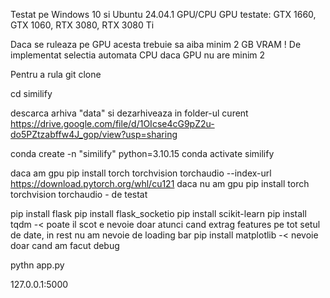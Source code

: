 Testat pe Windows 10 si Ubuntu 24.04.1 GPU/CPU
GPU testate: GTX 1660, GTX 1060, RTX 3080, RTX 3080 Ti

Daca se ruleaza pe GPU acesta trebuie sa aiba minim 2 GB VRAM
! De implementat selectia automata CPU daca GPU nu are minim 2



Pentru a rula
git clone



cd similify

descarca arhiva "data" si dezarhiveaza in folder-ul curent
https://drive.google.com/file/d/1OIcse4cG9pZ2u-do5PZtzabffw4J_gop/view?usp=sharing

conda create -n "similify" python=3.10.15
conda activate similify


daca am gpu pip install torch torchvision torchaudio --index-url https://download.pytorch.org/whl/cu121
daca nu am gpu pip install torch torchvision torchaudio - de testat


pip install flask
pip install flask_socketio
pip install scikit-learn
pip install tqdm -< poate il scot e nevoie doar atunci cand extrag features pe tot setul de date, in rest nu am nevoie de loading bar
pip install matplotlib -< nevoie doar cand am facut debug

pythn app.py

127.0.0.1:5000
